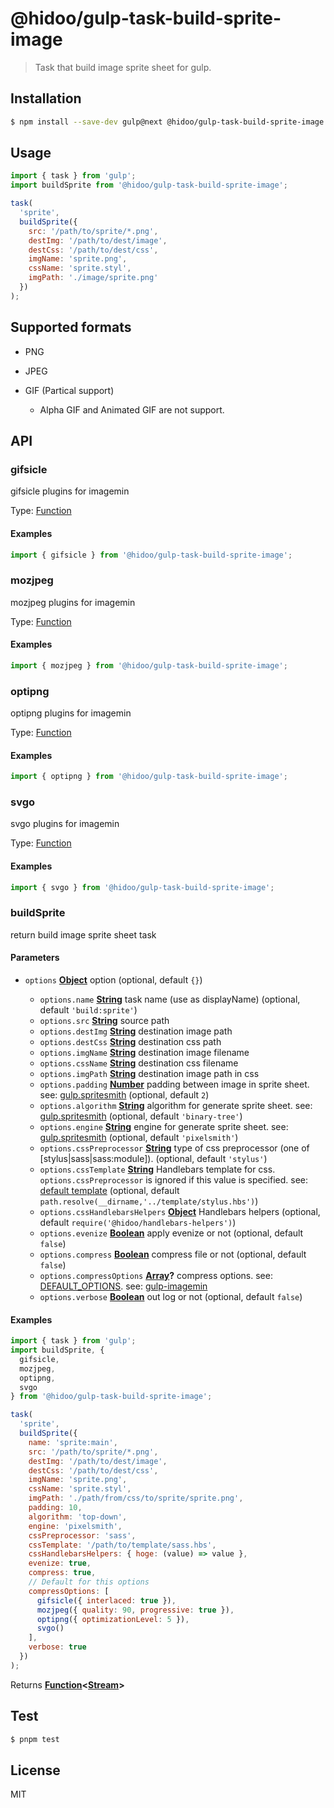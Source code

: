 # @hidoo/gulp-task-build-sprite-image

> Task that build image sprite sheet for gulp.

## Installation

```sh
$ npm install --save-dev gulp@next @hidoo/gulp-task-build-sprite-image
```

## Usage

```js
import { task } from 'gulp';
import buildSprite from '@hidoo/gulp-task-build-sprite-image';

task(
  'sprite',
  buildSprite({
    src: '/path/to/sprite/*.png',
    destImg: '/path/to/dest/image',
    destCss: '/path/to/dest/css',
    imgName: 'sprite.png',
    cssName: 'sprite.styl',
    imgPath: './image/sprite.png'
  })
);
```

## Supported formats

- PNG
- JPEG
- GIF (Partical support)

  - Alpha GIF and Animated GIF are not support.

## API

<!-- Generated by documentation.js. Update this documentation by updating the source code. -->

### gifsicle

gifsicle plugins for imagemin

Type: [Function](https://developer.mozilla.org/docs/Web/JavaScript/Reference/Statements/function)

#### Examples

```javascript
import { gifsicle } from '@hidoo/gulp-task-build-sprite-image';
```

### mozjpeg

mozjpeg plugins for imagemin

Type: [Function](https://developer.mozilla.org/docs/Web/JavaScript/Reference/Statements/function)

#### Examples

```javascript
import { mozjpeg } from '@hidoo/gulp-task-build-sprite-image';
```

### optipng

optipng plugins for imagemin

Type: [Function](https://developer.mozilla.org/docs/Web/JavaScript/Reference/Statements/function)

#### Examples

```javascript
import { optipng } from '@hidoo/gulp-task-build-sprite-image';
```

### svgo

svgo plugins for imagemin

Type: [Function](https://developer.mozilla.org/docs/Web/JavaScript/Reference/Statements/function)

#### Examples

```javascript
import { svgo } from '@hidoo/gulp-task-build-sprite-image';
```

### buildSprite

return build image sprite sheet task

#### Parameters

- `options` **[Object](https://developer.mozilla.org/docs/Web/JavaScript/Reference/Global_Objects/Object)** option (optional, default `{}`)

  - `options.name` **[String](https://developer.mozilla.org/docs/Web/JavaScript/Reference/Global_Objects/String)** task name (use as displayName) (optional, default `'build:sprite'`)
  - `options.src` **[String](https://developer.mozilla.org/docs/Web/JavaScript/Reference/Global_Objects/String)** source path
  - `options.destImg` **[String](https://developer.mozilla.org/docs/Web/JavaScript/Reference/Global_Objects/String)** destination image path
  - `options.destCss` **[String](https://developer.mozilla.org/docs/Web/JavaScript/Reference/Global_Objects/String)** destination css path
  - `options.imgName` **[String](https://developer.mozilla.org/docs/Web/JavaScript/Reference/Global_Objects/String)** destination image filename
  - `options.cssName` **[String](https://developer.mozilla.org/docs/Web/JavaScript/Reference/Global_Objects/String)** destination css filename
  - `options.imgPath` **[String](https://developer.mozilla.org/docs/Web/JavaScript/Reference/Global_Objects/String)** destination image path in css
  - `options.padding` **[Number](https://developer.mozilla.org/docs/Web/JavaScript/Reference/Global_Objects/Number)** padding between image in sprite sheet.
    see: [gulp.spritesmith](https://www.npmjs.com/package/gulp.spritesmith) (optional, default `2`)
  - `options.algorithm` **[String](https://developer.mozilla.org/docs/Web/JavaScript/Reference/Global_Objects/String)** algorithm for generate sprite sheet.
    see: [gulp.spritesmith](https://www.npmjs.com/package/gulp.spritesmith) (optional, default `'binary-tree'`)
  - `options.engine` **[String](https://developer.mozilla.org/docs/Web/JavaScript/Reference/Global_Objects/String)** engine for generate sprite sheet.
    see: [gulp.spritesmith](https://www.npmjs.com/package/gulp.spritesmith) (optional, default `'pixelsmith'`)
  - `options.cssPreprocessor` **[String](https://developer.mozilla.org/docs/Web/JavaScript/Reference/Global_Objects/String)** type of css preprocessor (one of \[stylus|sass|sass:module]). (optional, default `'stylus'`)
  - `options.cssTemplate` **[String](https://developer.mozilla.org/docs/Web/JavaScript/Reference/Global_Objects/String)** Handlebars template for css.
    `options.cssPreprocessor` is ignored if this value is specified.
    see: [default template](./template/stylus.hbs) (optional, default `path.resolve(__dirname,'../template/stylus.hbs')`)
  - `options.cssHandlebarsHelpers` **[Object](https://developer.mozilla.org/docs/Web/JavaScript/Reference/Global_Objects/Object)** Handlebars helpers (optional, default `require('@hidoo/handlebars-helpers')`)
  - `options.evenize` **[Boolean](https://developer.mozilla.org/docs/Web/JavaScript/Reference/Global_Objects/Boolean)** apply evenize or not (optional, default `false`)
  - `options.compress` **[Boolean](https://developer.mozilla.org/docs/Web/JavaScript/Reference/Global_Objects/Boolean)** compress file or not (optional, default `false`)
  - `options.compressOptions` **[Array](https://developer.mozilla.org/docs/Web/JavaScript/Reference/Global_Objects/Array)?** compress options.
    see: [DEFAULT_OPTIONS](./src/index.js).
    see: [gulp-imagemin](https://www.npmjs.com/package/gulp-imagemin)
  - `options.verbose` **[Boolean](https://developer.mozilla.org/docs/Web/JavaScript/Reference/Global_Objects/Boolean)** out log or not (optional, default `false`)

#### Examples

```javascript
import { task } from 'gulp';
import buildSprite, {
  gifsicle,
  mozjpeg,
  optipng,
  svgo
} from '@hidoo/gulp-task-build-sprite-image';

task(
  'sprite',
  buildSprite({
    name: 'sprite:main',
    src: '/path/to/sprite/*.png',
    destImg: '/path/to/dest/image',
    destCss: '/path/to/dest/css',
    imgName: 'sprite.png',
    cssName: 'sprite.styl',
    imgPath: './path/from/css/to/sprite/sprite.png',
    padding: 10,
    algorithm: 'top-down',
    engine: 'pixelsmith',
    cssPreprocessor: 'sass',
    cssTemplate: '/path/to/template/sass.hbs',
    cssHandlebarsHelpers: { hoge: (value) => value },
    evenize: true,
    compress: true,
    // Default for this options
    compressOptions: [
      gifsicle({ interlaced: true }),
      mozjpeg({ quality: 90, progressive: true }),
      optipng({ optimizationLevel: 5 }),
      svgo()
    ],
    verbose: true
  })
);
```

Returns **[Function](https://developer.mozilla.org/docs/Web/JavaScript/Reference/Statements/function)<[Stream](https://nodejs.org/api/stream.html)>**

## Test

```sh
$ pnpm test
```

## License

MIT
